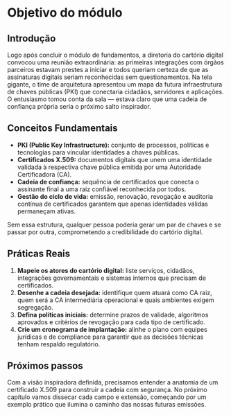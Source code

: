 # Objetivo do módulo

## Introdução

Logo após concluir o módulo de fundamentos, a diretoria do cartório digital convocou uma reunião extraordinária: as primeiras integrações com órgãos parceiros estavam prestes a iniciar e todos queriam certeza de que as assinaturas digitais seriam reconhecidas sem questionamentos. Na tela gigante, o time de arquitetura apresentou um mapa da futura infraestrutura de chaves públicas (PKI) que conectaria cidadãos, servidores e aplicações. O entusiasmo tomou conta da sala — estava claro que uma cadeia de confiança própria seria o próximo salto inspirador.

## Conceitos Fundamentais

- **PKI (Public Key Infrastructure):** conjunto de processos, políticas e tecnologias para vincular identidades a chaves públicas.
- **Certificados X.509:** documentos digitais que unem uma identidade validada à respectiva chave pública emitida por uma Autoridade Certificadora (CA).
- **Cadeia de confiança:** sequência de certificados que conecta o assinante final a uma raiz confiável reconhecida por todos.
- **Gestão do ciclo de vida:** emissão, renovação, revogação e auditoria contínua de certificados garantem que apenas identidades válidas permaneçam ativas.

Sem essa estrutura, qualquer pessoa poderia gerar um par de chaves e se passar por outra, comprometendo a credibilidade do cartório digital.

## Práticas Reais

1. **Mapeie os atores do cartório digital:** liste serviços, cidadãos, integrações governamentais e sistemas internos que precisam de certificados.
2. **Desenhe a cadeia desejada:** identifique quem atuará como CA raiz, quem será a CA intermediária operacional e quais ambientes exigem segregação.
3. **Defina políticas iniciais:** determine prazos de validade, algoritmos aprovados e critérios de revogação para cada tipo de certificado.
4. **Crie um cronograma de implantação:** alinhe o plano com equipes jurídicas e de compliance para garantir que as decisões técnicas tenham respaldo regulatório.

## Próximos passos

Com a visão inspiradora definida, precisamos entender a anatomia de um certificado X.509 para construir a cadeia com segurança. No próximo capítulo vamos dissecar cada campo e extensão, começando por um exemplo prático que ilumina o caminho das nossas futuras emissões.
